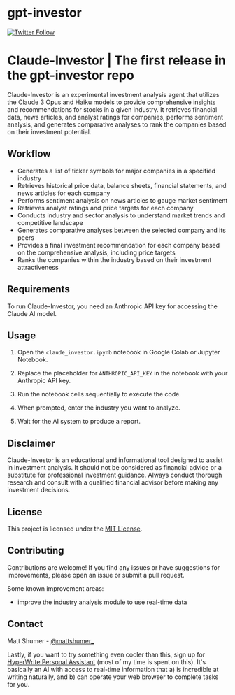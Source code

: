 # gpt-investor

[![Twitter Follow](https://img.shields.io/twitter/follow/mattshumer_?style=social)](https://twitter.com/mattshumer_)
# Claude-Investor | The first release in the gpt-investor repo

Claude-Investor is an experimental investment analysis agent that utilizes the Claude 3 Opus and Haiku models to provide comprehensive insights and recommendations for stocks in a given industry. It retrieves financial data, news articles, and analyst ratings for companies, performs sentiment analysis, and generates comparative analyses to rank the companies based on their investment potential.

## Workflow

- Generates a list of ticker symbols for major companies in a specified industry
- Retrieves historical price data, balance sheets, financial statements, and news articles for each company
- Performs sentiment analysis on news articles to gauge market sentiment
- Retrieves analyst ratings and price targets for each company
- Conducts industry and sector analysis to understand market trends and competitive landscape
- Generates comparative analyses between the selected company and its peers
- Provides a final investment recommendation for each company based on the comprehensive analysis, including price targets
- Ranks the companies within the industry based on their investment attractiveness

## Requirements

To run Claude-Investor, you need an Anthropic API key for accessing the Claude AI model.

## Usage

1. Open the `claude_investor.ipynb` notebook in Google Colab or Jupyter Notebook.

2. Replace the placeholder for `ANTHROPIC_API_KEY` in the notebook with your Anthropic API key.

3. Run the notebook cells sequentially to execute the code.

4. When prompted, enter the industry you want to analyze.

5. Wait for the AI system to produce a report.

## Disclaimer

Claude-Investor is an educational and informational tool designed to assist in investment analysis. It should not be considered as financial advice or a substitute for professional investment guidance. Always conduct thorough research and consult with a qualified financial advisor before making any investment decisions.

## License

This project is licensed under the [MIT License](LICENSE).

## Contributing

Contributions are welcome! If you find any issues or have suggestions for improvements, please open an issue or submit a pull request.

Some known improvement areas:
- improve the industry analysis module to use real-time data

## Contact

Matt Shumer - [@mattshumer_](https://twitter.com/mattshumer_)

Lastly, if you want to try something even cooler than this, sign up for [HyperWrite Personal Assistant](https://app.hyperwriteai.com/personalassistant) (most of my time is spent on this). It's basically an AI with access to real-time information that a) is incredible at writing naturally, and b) can operate your web browser to complete tasks for you.
